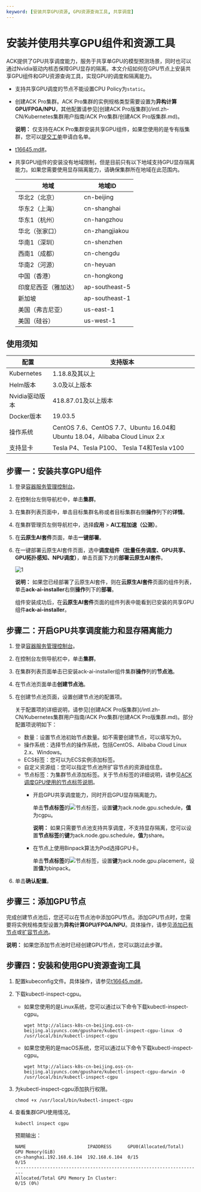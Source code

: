 ```yaml
---
keyword: [安装共享GPU资源, GPU资源查询工具, 共享调度]
---
```


# 安装并使用共享GPU组件和资源工具

ACK提供了GPU共享调度能力，服务于共享单GPU的模型预测场景，同时也可以通过Nvidia驱动内核态保障GPU显存的隔离。本文介绍如何在GPU节点上安装共享GPU组件和GPU资源查询工具，实现GPU的调度和隔离能力。

-   支持共享GPU调度的节点不能设置CPU Policy为`static`。
-   创建ACK Pro集群。ACK Pro集群的实例规格类型需要设置为**异构计算GPU/FPGA/NPU**，其他配置请参见[创建ACK Pro版集群](/intl.zh-CN/Kubernetes集群用户指南/ACK Pro集群/创建ACK Pro版集群.md)。

    **说明：** 仅支持在ACK Pro集群安装共享GPU组件，如果您使用的是专有版集群，您可以[提交工单](https://workorder-intl.console.aliyun.com/console.htm)申请白名单。

-   [t16645.md\#](/intl.zh-CN/Kubernetes集群用户指南/集群/连接集群/通过kubectl工具连接集群.md)。
-   共享GPU组件的安装没有地域限制，但是目前只有以下地域支持GPU显存隔离能力。如果您需要使用显存隔离能力，请确保集群所在地域在此范围内。

    |地域|地域ID|
    |--|----|
    |华北2（北京）|cn-beijing|
    |华东2（上海）|cn-shanghai|
    |华东1（杭州）|cn-hangzhou|
    |华北（张家口）|cn-zhangjiakou|
    |华南1（深圳）|cn-shenzhen|
    |西南1（成都）|cn-chengdu|
    |华南2（河源）|cn-heyuan|
    |中国（香港）|cn-hongkong|
    |印度尼西亚（雅加达）|ap-southeast-5|
    |新加坡|ap-southeast-1|
    |美国（弗吉尼亚）|us-east-1|
    |美国（硅谷）|us-west-1|


## 使用须知

|配置|支持版本|
|--|----|
|Kubernetes|1.18.8及其以上|
|Helm版本|3.0及以上版本|
|Nvidia驱动版本|418.87.01及以上版本|
|Docker版本|19.03.5|
|操作系统|CentOS 7.6、CentOS 7.7、Ubuntu 16.04和Ubuntu 18.04，Alibaba Cloud Linux 2.x|
|支持显卡|Tesla P4、Tesla P100、 Tesla T4和Tesla v100|

## 步骤一：安装共享GPU组件

1.  登录[容器服务管理控制台](https://cs.console.aliyun.com)。

2.  在控制台左侧导航栏中，单击**集群**。

3.  在集群列表页面中，单击目标集群名称或者目标集群右侧**操作**列下的**详情**。

4.  在集群管理页左侧导航栏中，选择**应用** \> **AI工程加速（公测）**。

5.  在**云原生AI套件**页面，单击**一键部署**。

6.  在一键部署云原生AI套件页面，选中**调度组件（批量任务调度、GPU共享、GPU拓扑感知、NPU调度）**，单击页面下方的**部署云原生AI套件**。

    ![1](https://help-static-aliyun-doc.aliyuncs.com/assets/img/zh-CN/6850919261/p306167.png)

    **说明：** 如果您已经部署了云原生AI套件，则在**云原生AI套件**页面的组件列表，单击**ack-ai-installer**右侧**操作**列下的**部署**。

    组件安装成功后，在**云原生AI套件**页面的组件列表中能看到已安装的共享GPU组件**ack-ai-installer**。


## 步骤二：开启GPU共享调度能力和显存隔离能力

1.  登录[容器服务管理控制台](https://cs.console.aliyun.com)。

2.  在控制台左侧导航栏中，单击**集群**。

3.  在集群列表页面单击已安装ack-ai-installer组件集群**操作**列的**节点池**。

4.  在节点池页面单击**创建节点池**。

5.  在创建节点池页面，设置创建节点池的配置项。

    关于配置项的详细说明，请参见[创建ACK Pro版集群](/intl.zh-CN/Kubernetes集群用户指南/ACK Pro集群/创建ACK Pro版集群.md)。部分配置项说明如下：

    -   数量：设置节点池初始节点数量。如不需要创建节点，可以填写为0。
    -   操作系统：选择节点的操作系统，包括CentOS、Alibaba Cloud Linux 2.x、Windows。
    -   ECS标签：您可以为ECS实例添加标签。
    -   自定义资源组：您可以指定节点池所扩容节点的资源组信息。
    -   节点标签：为集群节点添加标签。关于节点标签的详细说明，请参见[ACK调度GPU使用的节点标签说明](/intl.zh-CN/Kubernetes集群用户指南/GPU/NPU/GPU调度/ACK调度GPU使用的节点标签说明.md)。
        -   开启GPU共享调度能力，同时开启GPU显存隔离能力。

            单击**节点标签**的![节点标签](https://help-static-aliyun-doc.aliyuncs.com/assets/img/zh-CN/7405585061/p183919.png)，设置**键**为ack.node.gpu.schedule，**值**为cgpu。

            **说明：** 如果只需要节点池支持共享调度，不支持显存隔离，您可以设置**节点标签**的**键**为ack.node.gpu.schedule，**值**为share。

        -   在节点上使用Binpack算法为Pod选择GPU卡。

            单击**节点标签**的![节点标签](https://help-static-aliyun-doc.aliyuncs.com/assets/img/zh-CN/7405585061/p183919.png)，设置**键**为ack.node.gpu.placement，设置**值**为binpack。

6.  单击**确认配置**。


## 步骤三：添加GPU节点

完成创建节点池后，您还可以在节点池中添加GPU节点。添加GPU节点时，您需要将实例规格类型设置为**异构计算GPU/FPGA/NPU**。具体操作，请参见[添加已有节点](/intl.zh-CN/Kubernetes集群用户指南/节点与节点池/节点/添加已有节点.md)或[扩容节点池](/intl.zh-CN/Kubernetes集群用户指南/节点与节点池/节点池/管理节点池.md)。

**说明：** 如果您添加节点池时已经创建GPU节点，您可以跳过此步骤。

## 步骤四：安装和使用GPU资源查询工具

1.  配置kubeconfig文件。具体操作，请参见[t16645.md\#](/intl.zh-CN/Kubernetes集群用户指南/集群/连接集群/通过kubectl工具连接集群.md)。

2.  下载kubectl-inspect-cgpu。

    -   如果您使用的是Linux系统，您可以通过以下命令下载kubectl-inspect-cgpu。

        ```
        wget http://aliacs-k8s-cn-beijing.oss-cn-beijing.aliyuncs.com/gpushare/kubectl-inspect-cgpu-linux -O /usr/local/bin/kubectl-inspect-cgpu
        ```

    -   如果您使用的是macOS系统，您可以通过以下命令下载kubectl-inspect-cgpu。

        ```
        wget http://aliacs-k8s-cn-beijing.oss-cn-beijing.aliyuncs.com/gpushare/kubectl-inspect-cgpu-darwin -O /usr/local/bin/kubectl-inspect-cgpu
        ```

3.  为kubectl-inspect-cgpu添加执行权限。

    ```
    chmod +x /usr/local/bin/kubectl-inspect-cgpu
    ```

4.  查看集群GPU使用情况。

    ```
    kubectl inspect cgpu
    ```

    预期输出：

    ```
    NAME                       IPADDRESS      GPU0(Allocated/Total)  GPU Memory(GiB)
    cn-shanghai.192.168.6.104  192.168.6.104  0/15                   0/15
    ----------------------------------------------------------------------
    Allocated/Total GPU Memory In Cluster:
    0/15 (0%)
    ```


